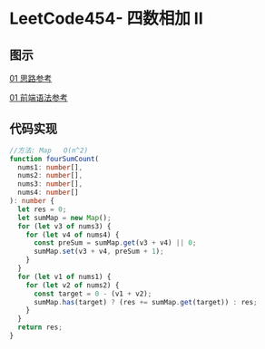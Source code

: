 # LeetCode454- 四数相加 II

## 图示

[01 思路参考](https://leetcode.cn/problems/4sum-ii/solution/chao-ji-rong-yi-li-jie-de-fang-fa-si-shu-xiang-jia/)

[01 前端语法参考](https://leetcode.cn/problems/4sum-ii/solution/ha-xi-biao-1xing-dai-ma-5xie-fa-chao-100fu-yuan-yi/)

## 代码实现

```ts
//方法: Map   O(n^2)
function fourSumCount(
  nums1: number[],
  nums2: number[],
  nums3: number[],
  nums4: number[]
): number {
  let res = 0;
  let sumMap = new Map();
  for (let v3 of nums3) {
    for (let v4 of nums4) {
      const preSum = sumMap.get(v3 + v4) || 0;
      sumMap.set(v3 + v4, preSum + 1);
    }
  }
  for (let v1 of nums1) {
    for (let v2 of nums2) {
      const target = 0 - (v1 + v2);
      sumMap.has(target) ? (res += sumMap.get(target)) : res;
    }
  }
  return res;
}
```
